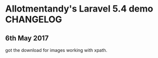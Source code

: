 # Allotmentandy's Laravel 5.4 demo CHANGELOG

## 6th May 2017
got the download for images working with xpath.
